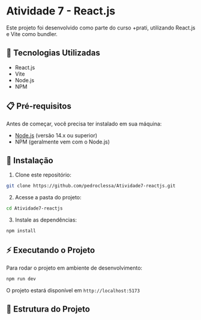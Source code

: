 # Atividade 7 - React.js

Este projeto foi desenvolvido como parte do curso +prati, utilizando React.js e Vite como bundler.

## 🚀 Tecnologias Utilizadas

- React.js
- Vite
- Node.js
- NPM

## 📋 Pré-requisitos

Antes de começar, você precisa ter instalado em sua máquina:
- [Node.js](https://nodejs.org/en/) (versão 14.x ou superior)
- NPM (geralmente vem com o Node.js)

## 🔧 Instalação

1. Clone este repositório:
```bash
git clone https://github.com/pedroclessa/Atividade7-reactjs.git
```

2. Acesse a pasta do projeto:
```bash
cd Atividade7-reactjs
```

3. Instale as dependências:
```bash
npm install
```

## ⚡ Executando o Projeto

Para rodar o projeto em ambiente de desenvolvimento:

```bash
npm run dev
```

O projeto estará disponível em `http://localhost:5173`

## 📁 Estrutura do Projeto
